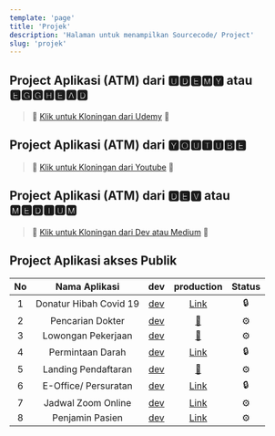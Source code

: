 ```yaml
---
template: 'page'
title: 'Projek'
description: 'Halaman untuk menampilkan Sourcecode/ Project'
slug: 'projek'
---
```


## Project Aplikasi (ATM) dari 🆄🅳🅴🅼🆈 atau 🅴🅶🅶🅷🅴🅰🅳

> 🚀 [Klik untuk Kloningan dari Udemy](project-kloningan-dengan-reactjs-dari-udemy-egghead) 🚀

## Project Aplikasi (ATM) dari 🆈🅾🆄🆃🆄🅱🅴

> 🚀 [Klik untuk Kloningan dari Youtube](project-kloningan-dari-youtube) 🚀

## Project Aplikasi (ATM) dari 🅳🅴🆅 atau 🅼🅴🅳🅸🆄🅼

> 🚀 [Klik untuk Kloningan dari Dev atau Medium](project-kloningan-dari-dev-atau-medium) 🚀

## Project Aplikasi akses Publik

| No  |     Nama Aplikasi      |                        dev                        |                    production                     | Status |
| :-: | :--------------------: | :-----------------------------------------------: | :-----------------------------------------------: | :----: |
|  1  | Donatur Hibah Covid 19 |     [dev](https://hibahcovid19.netlify.app/)      |     [Link](https://hibahcovid19.netlify.app/)     |   🔒   |
|  2  |    Pencarian Dokter    | [dev](https://dokter-dev.rsuppersahabatan.co.id/) |   [🚀](https://dokter.rsuppersahabatan.co.id/)    |   ⚙️   |
|  3  |   Lowongan Pekerjaan   |   [dev](https://lowonganpekerjaan.netlify.app/)   |  [🚀](https://lowongan.rsuppersahabatan.co.id/)   |   ⚙️   |
|  4  |    Permintaan Darah    |       [dev](https://bankdarah.netlify.app/)       |      [Link](https://bankdarah.netlify.app/)       |   🔒   |
|  5  |  Landing Pendaftaran   |  [dev](https://landingpendaftaran.netlify.app/)   | [🚀](https://pendaftaran.rsuppersahabatan.co.id/) |   ⚙️   |
|  6  |  E-Office/ Persuratan  |        [dev](https://eoffice.netlify.app/)        |       [Link](https://eoffice.netlify.app/)        |   🔒   |
|  7  |   Jadwal Zoom Online   |       [dev](https://jadwalzoom.vercel.app/)       |   [Link](https://zoom.rsuppersahabatan.co.id/)    |   ⚙️   |
|  8  |    Penjamin Pasien     |        [dev](https://penjamin.vercel.app/)        | [Link](https://penjamin.rsuppersahabatan.co.id/)  |   ⚙️   |
